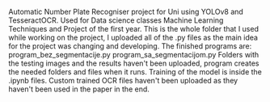 Automatic Number Plate Recogniser project for Uni using YOLOv8 and TesseractOCR. Used for Data science classes Machine Learning Techniques and Project of the first year. 
This is the whole folder that I used while working on the project, I uploaded all of the .py files as the main idea for the project was changing and developing.
The finished programs are: program_bez_segmentacije.py
                           program_sa_segmentacijom.py
Folders with the testing images and the results haven't been uploaded, program creates the needed folders and files when it runs. 
Training of the model is inside the .ipynb files.
Custom trained OCR files haven't been uploaded as they haven't been used in the paper in the end. 
